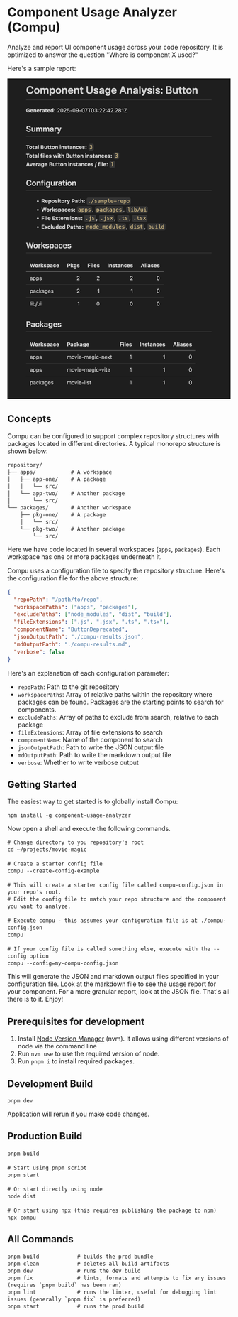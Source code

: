 # Component Usage Analyzer (Compu)

Analyze and report UI component usage across your code repository. It is
optimized to answer the question "Where is component X used?"

Here's a sample report:

![Sample Report](assets/sample-report.png)

## Concepts

Compu can be configured to support complex repository structures with packages
located in different directories. A typical monorepo structure is shown below:

```
repository/
├── apps/           # A workspace
│   ├── app-one/    # A package
│   │   └── src/
│   └── app-two/    # Another package
│       └── src/
└── packages/       # Another workspace
    ├── pkg-one/    # A package
    │   └── src/
    └── pkg-two/    # Another package
        └── src/
```

Here we have code located in several workspaces (`apps`, `packages`). Each
workspace has one or more packages underneath it.

Compu uses a configuration file to specify the repository structure. Here's the
configuration file for the above structure:

```json
{
  "repoPath": "/path/to/repo",
  "workspacePaths": ["apps", "packages"],
  "excludePaths": ["node_modules", "dist", "build"],
  "fileExtensions": [".js", ".jsx", ".ts", ".tsx"],
  "componentName": "ButtonDeprecated",
  "jsonOutputPath": "./compu-results.json",
  "mdOutputPath": "./compu-results.md",
  "verbose": false
}
```

Here's an explanation of each configuration parameter:

- `repoPath`: Path to the git repository
- `workspacePaths`: Array of relative paths within the repository where packages
  can be found. Packages are the starting points to search for components.
- `excludePaths`: Array of paths to exclude from search, relative to each
  package
- `fileExtensions`: Array of file extensions to search
- `componentName`: Name of the component to search
- `jsonOutputPath`: Path to write the JSON output file
- `mdOutputPath`: Path to write the markdown output file
- `verbose`: Whether to write verbose output

## Getting Started

The easiest way to get started is to globally install Compu:

```shell
npm install -g component-usage-analyzer
```

Now open a shell and execute the following commands.

```shell
# Change directory to you repository's root
cd ~/projects/movie-magic

# Create a starter config file
compu --create-config-example

# This will create a starter config file called compu-config.json in your repo's root.
# Edit the config file to match your repo structure and the component you want to analyze.

# Execute compu - this assumes your configuration file is at ./compu-config.json
compu

# If your config file is called something else, execute with the --config option
compu --config=my-compu-config.json
```

This will generate the JSON and markdown output files specified in your
configuration file. Look at the markdown file to see the usage report for your
component. For a more granular report, look at the JSON file. That's all there
is to it. Enjoy!

## Prerequisites for development

1. Install [Node Version Manager](https://github.com/nvm-sh/nvm) (nvm). It
   allows using different versions of node via the command line
2. Run `nvm use` to use the required version of node.
3. Run `pnpm i` to install required packages.

## Development Build

```shell
pnpm dev
```

Application will rerun if you make code changes.

## Production Build

```shell
pnpm build

# Start using pnpm script
pnpm start

# Or start directly using node
node dist

# Or start using npx (this requires publishing the package to npm)
npx compu
```

## All Commands

```
pnpm build            # builds the prod bundle
pnpm clean            # deletes all build artifacts
pnpm dev              # runs the dev build
pnpm fix              # lints, formats and attempts to fix any issues (requires `pnpm build` has been ran)
pnpm lint             # runs the linter, useful for debugging lint issues (generally `pnpm fix` is preferred)
pnpm start            # runs the prod build
```
